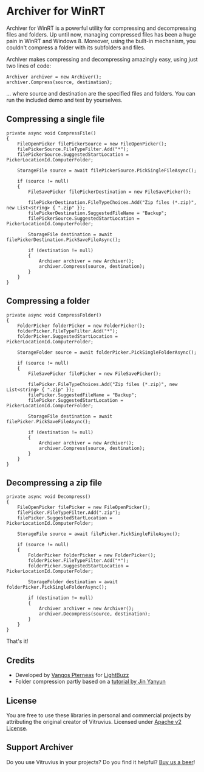# Archiver for WinRT

Archiver for WinRT is a powerful utility for compressing and decompressing files and folders. Up until now, managing compressed files has been a huge pain in WinRT and Windows 8. Moreover, using the built-in mechanism, you couldn't compress a folder with its subfolders and files.

Archiver makes compressing and decompressing amazingly easy, using just two lines of code:

    Archiver archiver = new Archiver();
    archiver.Compress(source, destination);
        
... where source and destination are the specified files and folders. You can run the included demo and test by yourselves.

## Compressing a single file

    private async void CompressFile()
    {
        FileOpenPicker filePickerSource = new FileOpenPicker();
        filePickerSource.FileTypeFilter.Add("*");
        filePickerSource.SuggestedStartLocation = PickerLocationId.ComputerFolder;
    
        StorageFile source = await filePickerSource.PickSingleFileAsync();
    
        if (source != null)
        {
            FileSavePicker filePickerDestination = new FileSavePicker();
    
            filePickerDestination.FileTypeChoices.Add("Zip files (*.zip)", new List<string> { ".zip" });
            filePickerDestination.SuggestedFileName = "Backup";
            filePickerSource.SuggestedStartLocation = PickerLocationId.ComputerFolder;
    
            StorageFile destination = await filePickerDestination.PickSaveFileAsync();
    
            if (destination != null)
            {
                Archiver archiver = new Archiver();
                archiver.Compress(source, destination);
            }
        }
    }
    
## Compressing a folder

    private async void CompressFolder()
    {
        FolderPicker folderPicker = new FolderPicker();
        folderPicker.FileTypeFilter.Add("*");
        folderPicker.SuggestedStartLocation = PickerLocationId.ComputerFolder;
    
        StorageFolder source = await folderPicker.PickSingleFolderAsync();
    
        if (source != null)
        {
            FileSavePicker filePicker = new FileSavePicker();
    
            filePicker.FileTypeChoices.Add("Zip files (*.zip)", new List<string> { ".zip" });
            filePicker.SuggestedFileName = "Backup";
            filePicker.SuggestedStartLocation = PickerLocationId.ComputerFolder;
    
            StorageFile destination = await filePicker.PickSaveFileAsync();
    
            if (destination != null)
            {
                Archiver archiver = new Archiver();
                archiver.Compress(source, destination);
            }
        }
    }
    
## Decompressing a zip file

    private async void Decompress()
    {
        FileOpenPicker filePicker = new FileOpenPicker();
        filePicker.FileTypeFilter.Add(".zip");
        filePicker.SuggestedStartLocation = PickerLocationId.ComputerFolder;
    
        StorageFile source = await filePicker.PickSingleFileAsync();
    
        if (source != null)
        {
            FolderPicker folderPicker = new FolderPicker();
            folderPicker.FileTypeFilter.Add("*");
            folderPicker.SuggestedStartLocation = PickerLocationId.ComputerFolder;
    
            StorageFolder destination = await folderPicker.PickSingleFolderAsync();
    
            if (destination != null)
            {
                Archiver archiver = new Archiver();
                archiver.Decompress(source, destination);
            }
        }
    }
    
That's it!

## Credits
* Developed by [Vangos Pterneas](http://pterneas.com) for [LightBuzz](http://lightbuzz.com)
* Folder compression partly based on a [tutorial by Jin Yanyun](http://www.rapidsnail.com/Tutorial/t/2012/116/40/23786/windows-and-development-winrt-to-zip-files-unzip-and-folder-zip-compression.aspx)

## License
You are free to use these libraries in personal and commercial projects by attributing the original creator of Vitruvius. Licensed under [Apache v2 License](https://github.com/LightBuzz/archiver-winrt/blob/master/LICENSE).

## Support Archiver
Do you use Vitruvius in your projects? Do you find it helpful? [Buy us a beer](https://www.paypal.com/cgi-bin/webscr?cmd=_s-xclick&hosted_button_id=N5ELYBTYB3AYE)!

